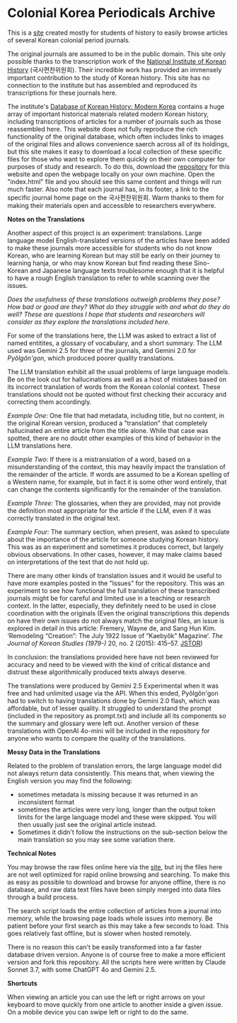 # Colonial Korea Periodicals Archive



This is a [site](https://yeoksayeou.github.io/) created mostly for students of history to easily browse articles of several Korean colonial period journals. 

The original journals are assumed to be in the public domain. This site only possible thanks to the transcription work of the [National Institute of Korean History](https://db.history.go.kr/) (국사편찬위원회). Their incredible work has provided an immensely important contribution to the study of Korean history. This site has no connection to the institute but has assembled and reproduced its transcriptions for these journals here. 

The institute's [Database of Korean History: Modern Korea](https://db.history.go.kr/modern/) contains a huge array of important historical materials related modern Korean history, including transcriptions of articles for a number of journals such as those reassembled here. This website does not fully reproduce the rich functionality of the original database, which often includes links to images of the original files and allows convenience saerch across all of its holdings, but this site makes it easy to download a local collection of these specific files for those who want to explore them quickly on their own computer for purposes of study and research. To do this, download the [repository](https://github.com/yeoksayeou/yeoksayeou.github.io) for this website and open the webpage locally on your own machine. Open the "index.html" file and you should see this same content and things will run much faster. Also note that each journal has, in its footer, a link to the specific journal home page on the 국사편찬위원회. Warm thanks to them for making their materials open and accessible to researchers everywhere.

**Notes on the Translations**

Another aspect of this project is an experiment: translations. Large language model English-translated versions of the articles have been added to make these journals more accessible for students who do not know Korean, who are learning Korean but may still be early on their journey to learning hanja, or who may know Korean but find reading these Sino-Korean and Japanese language texts troublesome enough that it is helpful to have a rough English translation to refer to while scanning over the issues. 

*Does the usefulness of these translations outweigh problems they pose? How bad or good are they? What do they struggle with and what do they do well? These are questions I hope that students and researchers will consider as they explore the translations included here.*

For some of the translations here, the LLM was asked to extract a list of named entitites, a glossary of vocabulary, and a short summary. The LLM used was Gemini 2.5 for three of the journals, and Gemini 2.0 for *Pyŏlgŏn'gon*, which produced poorer quality translations.

The LLM translation exhibit all the usual problems of large language models. Be on the look out for hallucinations as well as a host of mistakes based on its incorrect translation of words from the Korean colonial context. These translations should not be quoted without first checking their accuracy and correcting them accordingly.

*Example One*: One file that had metadata, including title, but no content, in the original Korean version, produced a "translation" that completely hallucinated an entire article from the title alone. While that case was spotted, there are no doubt other examples of this kind of behavior in the LLM translations here. 

*Example Two*: If there is a mistranslation of a word, based on a misunderstanding of the context, this may heavily impact the translation of the remainder of the article. If words are assumed to be a Korean spelling of a Western name, for example, but in fact it is some other word entirely, that can change the contents significantly for the remainder of the translation. 

*Example Three:* The glossaries, when they are provided, may not provide the definition most appropriate for the article if the LLM, even if it was correctly translated in the original text.

*Example Four:* The summary section, when present, was asked to speculate about the importance of the article for someone studying Korean history. This was as an experiment and sometimes it produces correct, but largely obvious observations. In other cases, however, it may make claims based on interpretations of the text that do not hold up. 

There are many other kinds of translation issues and it would be useful to have more examples posted in the "Issues" for the repository. This was an experiment to see how functional the full translation of these transcribed journals might be for careful and limited use in a teaching or research context. In the latter, especially, they definitely need to be used in close coordination with the originals (Even the original transcriptions this depends on have their own issues do not always match the original files, an issue is explored in detail in this article: Fremery, Wayne de, and Sang Hun Kim. ‘Remodeling “Creation”: The July 1922 Issue of “Kaebyŏk” Magazine’. *The Journal of Korean Studies (1979-)* 20, no. 2 (2015): 415–57. [JSTOR]( https://www.jstor.org/stable/43919327)) 

In conclusion: the translations provided here have not been reviewed for accuracy and need to be viewed with the kind of critical distance and distrust these algorithmically produced texts always deserve.

The translations were produced by Gemini 2.5 Experimental when it was free and had unlimited usage via the API. When this ended, Pyŏlgŏn'gon had to switch to having translations done by Gemini 2.0 flash, which was affordable, but of lesser quality. It struggled to understand the prompt (included in the repository as prompt.txt) and include all its components so the summary and glossary were left out. Another version of these translations with OpenAI 4o-mini will be included in the repository for anyone who wants to compare the quality of the translations. 

**Messy Data in the Translations** 

Related to the problem of translation errors, the large language model did not always return data consistently. This means that, when viewing the English version you may find the following:

- sometimes metadata is missing because it was returned in an inconsistent format
- sometimes the articles were very long, longer than the output token limits for the  large language model and these were skipped. You will then usually just see the original article instead.
- Sometimes it didn't follow the instructions on the sub-section below the main translation so you may see some variation there.

**Technical Notes** 

You may browse the raw files online here via the [site](https://yeoksayeou.github.io/), but inj the files here are not well optimized for rapid online browsing and searching. To make this as easy as possible to download and browse for anyone offline, there is no database, and raw data text files have been simply merged into data files through a build process. 

The search script loads the entire collection of articles from a journal into memory, while the browsing page loads whole issues into memory. Be patient before your first search as this may take a few seconds to load. This goes relatively fast offline, but is slower when hosted remotely. 

There is no reason this can't be easily transformed into a far faster database driven version. Anyone is of course free to make a more efficient version and fork this repository. All the scripts here were written by Claude Sonnet 3.7, with some ChatGPT 4o and Gemini 2.5.

**Shortcuts**

When viewing an article you can use the left or right arrows on your keyboard to move quickly from one article to another inside a given issue. On a mobile device you can swipe left or right to do the same. 
